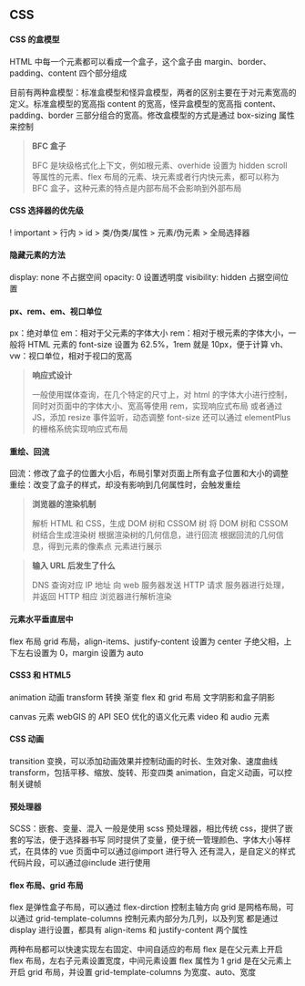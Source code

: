 ## CSS

#### CSS 的盒模型

HTML 中每一个元素都可以看成一个盒子，这个盒子由 margin、border、padding、content 四个部分组成

目前有两种盒模型：标准盒模型和怪异盒模型，两者的区别主要在于对元素宽高的定义。标准盒模型的宽高指 content 的宽高，怪异盒模型的宽高指 content、padding、border 三部分组合的宽高。修改盒模型的方式是通过 box-sizing 属性来控制

> **BFC 盒子**
>
> BFC 是块级格式化上下文，例如根元素、overhide 设置为 hidden scroll 等属性的元素、flex 布局的元素、块元素或者行内快元素，都可以称为 BFC 盒子，这种元素的特点是内部布局不会影响到外部布局

#### CSS 选择器的优先级

! important > 行内 > id > 类/伪类/属性 > 元素/伪元素 > 全局选择器

#### 隐藏元素的方法

display: none 不占据空间
opacity: 0 设置透明度
visibility: hidden 占据空间位置

#### px、rem、em、视口单位

px：绝对单位
em：相对于父元素的字体大小
rem：相对于根元素的字体大小，一般将 HTML 元素的 font-size 设置为 62.5%，1rem 就是 10px，便于计算
vh、vw：视口单位，相对于视口的宽高

> **响应式设计**
>
> 一般使用媒体查询，在几个特定的尺寸上，对 html 的字体大小进行控制，同时对页面中的字体大小、宽高等使用 rem，实现响应式布局
> 或者通过 JS，添加 resize 事件监听，动态调整 font-size
> 还可以通过 elementPlus 的栅格系统实现响应式布局

#### 重绘、回流

回流：修改了盒子的位置大小后，布局引擎对页面上所有盒子位置和大小的调整
重绘：改变了盒子的样式，却没有影响到几何属性时，会触发重绘

> **浏览器的渲染机制**
>
> 解析 HTML 和 CSS，生成 DOM 树和 CSSOM 树
> 将 DOM 树和 CSSOM 树结合生成渲染树
> 根据渲染树的几何信息，进行回流
> 根据回流的几何信息，得到元素的像素点
> 元素进行展示

> **输入 URL 后发生了什么**
>
> DNS 查询对应 IP 地址
> 向 web 服务器发送 HTTP 请求
> 服务器进行处理，并返回 HTTP 相应
> 浏览器进行解析渲染

#### 元素水平垂直居中

flex 布局
grid 布局，align-items、justify-content 设置为 center
子绝父相，上下左右设置为 0，margin 设置为 auto

#### CSS3 和 HTML5

animation 动画
transform 转换
渐变
flex 和 grid 布局
文字阴影和盒子阴影

canvas 元素
webGIS 的 API
SEO 优化的语义化元素
video 和 audio 元素

#### CSS 动画

transition 变换，可以添加动画效果并控制动画的时长、生效对象、速度曲线
transform，包括平移、缩放、旋转、形变四类
animation，自定义动画，可以控制关键帧

#### 预处理器

SCSS：嵌套、变量、混入
一般是使用 scss 预处理器，相比传统 css，提供了嵌套的写法，便于选择器书写
同时提供了变量，便于统一管理颜色、字体大小等样式，在具体的 vue 页面中可以通过@import 进行导入
还有混入，是自定义的样式代码片段，可以通过@include 进行使用

#### flex 布局、grid 布局

flex 是弹性盒子布局，可以通过 flex-dirction 控制主轴方向
grid 是网格布局，可以通过 grid-template-columns 控制元素内部分为几列，以及列宽
都是通过 display 进行设置，都具有 align-items 和 justify-content 两个属性

两种布局都可以快速实现左右固定、中间自适应的布局
flex 是在父元素上开启 flex 布局，左右子元素设置宽度，中间元素设置 flex 属性为 1
grid 是在父元素上开启 grid 布局，并设置 grid-template-columns 为宽度、auto、宽度
